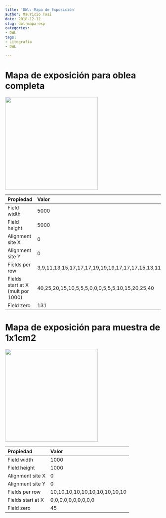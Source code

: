 ```yaml
---
title: 'DWL: Mapa de Exposición'
author: Mauricio Tosi
date: 2018-12-12
slug: dwl-mapa-exp
categories:
- DWL
tags:
- Litografia
- DWL

---
```

# Mapa de exposición para oblea completa

<img src="/PIClab/images/recetas/mapexp.png" width="300"/>

| Propiedad | Valor |
| :--- | :--- |
| Field width | 5000 |
| Field height | 5000 |
| Alignment site X | 0 |
| Alignment site Y | 0 |
| Fields per row | 3,9,11,13,15,17,17,17,19,19,19,17,17,17,15,13,11,9,3 |
| Fields start at X (mult por 1000) | 40,25,20,15,10,5,5,5,0,0,0,5,5,5,10,15,20,25,40 |
| Field zero | 131 |

# Mapa de exposición para muestra de 1x1cm2

<img src="/PIClab/images/mp2.png" width="300"/>

| Propiedad | Valor |
| :--- | :--- |
| Field width | 1000 |
| Field height | 1000 |
| Alignment site X | 0 |
| Alignment site Y | 0 |
| Fields per row | 10,10,10,10,10,10,10,10,10,10 |
| Fields start at X| 0,0,0,0,0,0,0,0,0,0 |
| Field zero | 45|
